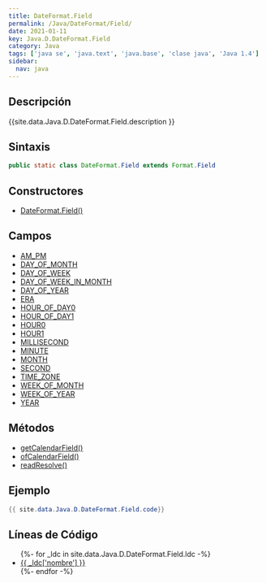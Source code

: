 ```yaml
---
title: DateFormat.Field
permalink: /Java/DateFormat/Field/
date: 2021-01-11
key: Java.D.DateFormat.Field
category: Java
tags: ['java se', 'java.text', 'java.base', 'clase java', 'Java 1.4']
sidebar: 
  nav: java
---
```


## Descripción
{{site.data.Java.D.DateFormat.Field.description }}

## Sintaxis
~~~java
public static class DateFormat.Field extends Format.Field
~~~

## Constructores
* [DateFormat.Field()](/Java/DateFormat/Field/DateFormat/Field/)

## Campos
* [AM_PM](/Java/DateFormat/Field/AM_PM)
* [DAY_OF_MONTH](/Java/DateFormat/Field/DAY_OF_MONTH)
* [DAY_OF_WEEK](/Java/DateFormat/Field/DAY_OF_WEEK)
* [DAY_OF_WEEK_IN_MONTH](/Java/DateFormat/Field/DAY_OF_WEEK_IN_MONTH)
* [DAY_OF_YEAR](/Java/DateFormat/Field/DAY_OF_YEAR)
* [ERA](/Java/DateFormat/Field/ERA)
* [HOUR_OF_DAY0](/Java/DateFormat/Field/HOUR_OF_DAY0)
* [HOUR_OF_DAY1](/Java/DateFormat/Field/HOUR_OF_DAY1)
* [HOUR0](/Java/DateFormat/Field/HOUR0)
* [HOUR1](/Java/DateFormat/Field/HOUR1)
* [MILLISECOND](/Java/DateFormat/Field/MILLISECOND)
* [MINUTE](/Java/DateFormat/Field/MINUTE)
* [MONTH](/Java/DateFormat/Field/MONTH)
* [SECOND](/Java/DateFormat/Field/SECOND)
* [TIME_ZONE](/Java/DateFormat/Field/TIME_ZONE)
* [WEEK_OF_MONTH](/Java/DateFormat/Field/WEEK_OF_MONTH)
* [WEEK_OF_YEAR](/Java/DateFormat/Field/WEEK_OF_YEAR)
* [YEAR](/Java/DateFormat/Field/YEAR)

## Métodos
* [getCalendarField()](/Java/DateFormat/Field/getCalendarField)
* [ofCalendarField()](/Java/DateFormat/Field/ofCalendarField)
* [readResolve()](/Java/DateFormat/Field/readResolve)

## Ejemplo
~~~java
{{ site.data.Java.D.DateFormat.Field.code}}
~~~

## Líneas de Código
<ul>
{%- for _ldc in site.data.Java.D.DateFormat.Field.ldc -%}
   <li>
       <a href="{{_ldc['url'] }}">{{ _ldc['nombre'] }}</a>
   </li>
{%- endfor -%}
</ul>
